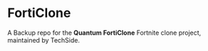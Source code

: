 # FortiClone

A Backup repo for the **Quantum FortiClone** Fortnite clone project, maintained by TechSide.
